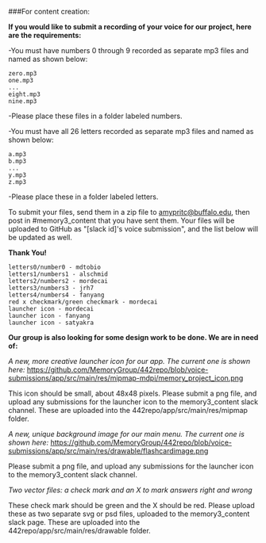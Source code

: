 ###For content creation:

**If you would like to submit a recording of your voice for our project, here are the requirements:**

-You must have numbers 0 through 9 recorded as separate mp3 files and named as shown below:
  ```
  zero.mp3
  one.mp3
  ...
  eight.mp3
  nine.mp3
  ```
-Please place these files in a folder labeled numbers.
  
-You must have all 26 letters recorded as separate mp3 files and named as shown below:
  ```
  a.mp3
  b.mp3
  ...
  y.mp3
  z.mp3
  ```
-Please place these in a folder labeled letters.

To submit your files, send them in a zip file to amypritc@buffalo.edu, then post in #memory3_content that you have sent them.
Your files will be uploaded to GitHub as "[slack id]'s voice submission", and the list below will be updated as well.

**Thank You!**

```
letters0/number0 - mdtobio
letters1/numbers1 - alschmid
letters2/numbers2 - mordecai
letters3/numbers3 - jrh7
letters4/numbers4 - fanyang
red x checkmark/green checkmark - mordecai 
launcher icon - mordecai
launcher icon - fanyang
launcher icon - satyakra
```
**Our group is also looking for some design work to be done. We are in need of:**

*A new, more creative launcher icon for our app. The current one is shown here:*
https://github.com/MemoryGroup/442repo/blob/voice-submissions/app/src/main/res/mipmap-mdpi/memory_project_icon.png

This icon should be small, about 48x48 pixels.
Please submit a png file, and upload any submissions for the launcher icon to the memory3_content slack channel.
These are uploaded into the 442repo/app/src/main/res/mipmap folder.

*A new, unique background image for our main menu. The current one is shown here:*
https://github.com/MemoryGroup/442repo/blob/voice-submissions/app/src/main/res/drawable/flashcardimage.png

Please submit a png file, and upload any submissions for the launcher icon to the memory3_content slack channel.

*Two vector files: a check mark and an X to mark answers right and wrong*

These check mark should be green and the X should be red.
Please upload these as two separate svg or psd files, uploaded to the memory3_content slack page.
These are uploaded into the 442repo/app/src/main/res/drawable folder.
